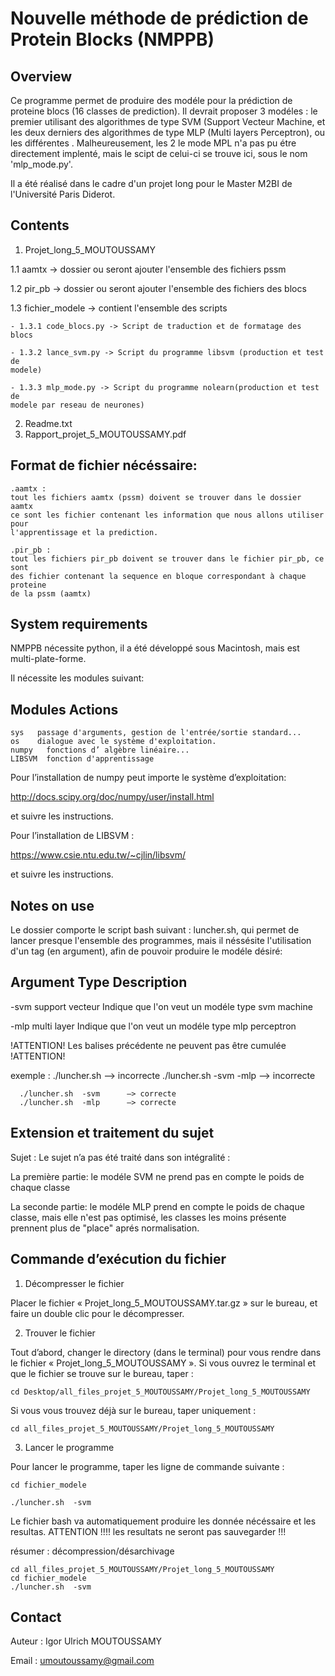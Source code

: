 # Nouvelle méthode de prédiction de Protein Blocks (NMPPB)

## Overview

Ce programme permet de produire des modéle pour la prédiction de proteine blocs 
(16 classes de prediction).
Il devrait proposer 3 modéles : le premier utilisant des algorithmes de type
SVM (Support Vecteur Machine, et les deux derniers des algorithmes de type MLP 
(Multi layers Perceptron), ou les différentes . Malheureusement, les 2 le mode
MPL n'a pas pu étre directement implenté, mais le scipt de celui-ci se trouve 
ici, sous le nom 'mlp_mode.py'.

Il a été réalisé dans le cadre d'un projet long pour le Master M2BI de 
l'Université Paris Diderot.

## Contents

1. Projet_long_5_MOUTOUSSAMY

  1.1 aamtx ->  dossier ou seront ajouter l'ensemble des fichiers pssm

  1.2 pir_pb  ->  dossier ou seront ajouter l'ensemble des fichiers des blocs

  1.3 fichier_modele  ->  contient l'ensemble des scripts

    - 1.3.1 code_blocs.py -> Script de traduction et de formatage des blocs

    - 1.3.2 lance_svm.py -> Script du programme libsvm (production et test de 
    modele)

    - 1.3.3 mlp_mode.py -> Script du programme nolearn(production et test de 
    modele par reseau de neurones)


2. Readme.txt
3. Rapport_projet_5_MOUTOUSSAMY.pdf





## Format de fichier nécéssaire:

    .aamtx : 
    tout les fichiers aamtx (pssm) doivent se trouver dans le dossier aamtx
    ce sont les fichier contenant les information que nous allons utiliser pour 
    l'apprentissage et la prediction.

    .pir_pb :
    tout les fichiers pir_pb doivent se trouver dans le fichier pir_pb, ce sont
    des fichier contenant la sequence en bloque correspondant à chaque proteine 
    de la pssm (aamtx)


## System requirements

 NMPPB nécessite python, il a été développé sous Macintosh, mais est 
   multi-plate-forme.

   Il nécessite les modules suivant:
  
   Modules  Actions
  ----------------------------------------------------------------------------
    sys   passage d'arguments, gestion de l'entrée/sortie standard...
    os    dialogue avec le système d'exploitation.
    numpy   fonctions d’ algèbre linéaire...
    LIBSVM  fonction d'apprentissage 

Pour l’installation de numpy peut importe le système d’exploitation: 

  http://docs.scipy.org/doc/numpy/user/install.html

et suivre les instructions.

Pour l’installation de LIBSVM : 

  https://www.csie.ntu.edu.tw/~cjlin/libsvm/

et suivre les instructions.

## Notes on use

Le dossier comporte le script bash suivant : luncher.sh, qui permet de lancer 
presque l'ensemble des programmes, mais il néssésite l'utilisation d'un tag 
(en argument), afin de pouvoir produire le modéle désiré:

  Argument  Type              Description
  ----------------------------------------------------------------------------
  -svm            support vecteur     Indique que l'on veut un modéle type svm
      machine

  -mlp      multi layer       Indique que l'on veut un modéle type mlp
      perceptron   

  !ATTENTION!  Les balises précédente ne peuvent pas être cumulée  !ATTENTION!  


exemple : ./luncher.sh              —> incorrecte
      ./luncher.sh  -svm -mlp   —> incorrecte


      ./luncher.sh  -svm      —> correcte
      ./luncher.sh  -mlp      —> correcte

## Extension et traitement du sujet

Sujet : 
  Le sujet n’a pas été traité dans son intégralité :

  La première partie: le modéle SVM ne prend pas en compte le poids de chaque 
  classe

  La seconde partie: le modéle MLP prend en compte le poids de chaque classe, 
  mais elle n'est pas optimisé, les classes les moins présente prennent plus
  de "place" aprés normalisation.

## Commande d’exécution du fichier
1) Décompresser le fichier

  Placer le fichier « Projet_long_5_MOUTOUSSAMY.tar.gz » sur le bureau, 
  et faire un double clic pour le décompresser.

  2) Trouver le fichier
  
  Tout d’abord, changer le directory (dans le terminal) pour vous rendre dans 
  le fichier « Projet_long_5_MOUTOUSSAMY ». Si vous ouvrez le terminal et que 
  le fichier se trouve sur le bureau, taper :
 
    cd Desktop/all_files_projet_5_MOUTOUSSAMY/Projet_long_5_MOUTOUSSAMY

  Si vous vous trouvez déjà sur le bureau, taper uniquement :

    cd all_files_projet_5_MOUTOUSSAMY/Projet_long_5_MOUTOUSSAMY

  3) Lancer le programme 

  Pour lancer le programme, taper les ligne de commande suivante : 

    cd fichier_modele

    ./luncher.sh  -svm 

  Le fichier bash va automatiquement produire les donnée nécéssaire et les 
  resultas. ATTENTION !!!! les resultats ne seront pas sauvegarder !!!
 

résumer : décompression/désarchivage 

    cd all_files_projet_5_MOUTOUSSAMY/Projet_long_5_MOUTOUSSAMY
    cd fichier_modele
    ./luncher.sh  -svm

## Contact



Auteur : Igor Ulrich MOUTOUSSAMY

Email : umoutoussamy@gmail.com